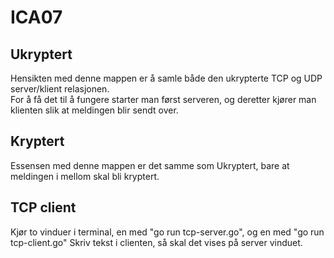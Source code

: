 # ICA07

## Ukryptert    
Hensikten med denne mappen er å samle både den ukrypterte TCP og UDP server/klient relasjonen.    
For å få det til å fungere starter man først serveren, og deretter kjører man klienten slik at meldingen blir sendt over.      

## Kryptert
Essensen med denne mappen er det samme som Ukryptert, bare at meldingen i mellom skal bli kryptert.

## TCP client
Kjør to vinduer i terminal, en med "go run tcp-server.go", og en med "go run tcp-client.go"
Skriv tekst i clienten, så skal det vises på server vinduet.
